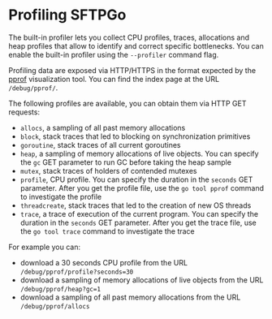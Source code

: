 # Profiling SFTPGo

The built-in profiler lets you collect CPU profiles, traces, allocations and heap profiles that allow to identify and correct specific bottlenecks.
You can enable the built-in profiler using the `--profiler` command flag.

Profiling data are exposed via HTTP/HTTPS in the format expected by the [pprof](https://github.com/google/pprof/blob/master/doc/README.md) visualization tool. You can find the index page at the URL `/debug/pprof/`.

The following profiles are available, you can obtain them via HTTP GET requests:

- `allocs`, a sampling of all past memory allocations
- `block`, stack traces that led to blocking on synchronization primitives
- `goroutine`, stack traces of all current goroutines
- `heap`, a sampling of memory allocations of live objects. You can specify the `gc` GET parameter to run GC before taking the heap sample
- `mutex`, stack traces of holders of contended mutexes
- `profile`, CPU profile. You can specify the duration in the `seconds` GET parameter. After you get the profile file, use the `go tool pprof` command to investigate the profile
- `threadcreate`, stack traces that led to the creation of new OS threads
- `trace`, a trace of execution of the current program. You can specify the duration in the `seconds` GET parameter. After you get the trace file, use the `go tool trace` command to investigate the trace

For example you can:

- download a 30 seconds CPU profile from the URL `/debug/pprof/profile?seconds=30`
- download a sampling of memory allocations of live objects from the URL `/debug/pprof/heap?gc=1`
- download a sampling of all past memory allocations from the URL `/debug/pprof/allocs`